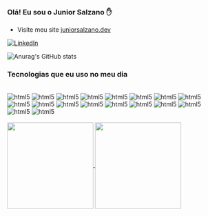 ### Olá! Eu sou o Junior Salzano ✋

- Visite meu site [juniorsalzano.dev](https://juniorsalzano.dev)

[![LinkedIn](https://img.shields.io/badge/LinkedIn-0077B5?style=for-the-badge&logo=linkedin&logoColor=white)](https://www.linkedin.com/in/edson-salzano-a68bb51a9/)

![Anurag's GitHub stats](https://github-readme-stats.vercel.app/api?username=juniorsalzano&show_icons=true&theme=radical)

### Tecnologias que eu uso no meu dia

<div style="display: inline_block"><br/>
  <img aling="center" alt="html5" src="https://img.shields.io/badge/JavaScript-F7DF1E?style=for-the-badge&logo=javascript&logoColor=black"/>
  <img aling="center" alt="html5" src="https://img.shields.io/badge/Node.js-43853D?style=for-the-badge&logo=node.js&logoColor=white"/>
  <img aling="center" alt="html5" src="https://img.shields.io/badge/TypeScript-007ACC?style=for-the-badge&logo=typescript&logoColor=white"/>
  <img aling="center" alt="html5" src="https://img.shields.io/badge/HTML5-E34F26?style=for-the-badge&logo=html5&logoColor=white"/>
  <img aling="center" alt="html5" src="https://img.shields.io/badge/CSS3-1572B6?style=for-the-badge&logo=css3&logoColor=white"/>
  <img aling="center" alt="html5" src="https://img.shields.io/badge/PHP-777BB4?style=for-the-badge&logo=php&logoColor=white"/>
  <img aling="center" alt="html5" src="https://img.shields.io/badge/Java-ED8B00?style=for-the-badge&logo=openjdk&logoColor=white"/>
  <img aling="center" alt="html5" src="https://img.shields.io/badge/React-20232A?style=for-the-badge&logo=react&logoColor=61DAFB"/>
  <img aling="center" alt="html5" src="https://img.shields.io/badge/Tailwind_CSS-38B2AC?style=for-the-badge&logo=tailwind-css&logoColor=white"/>
  <img aling="center" alt="html5" src="https://img.shields.io/badge/MySQL-00000F?style=for-the-badge&logo=mysql&logoColor=white"/>
  <img aling="center" alt="html5" src="https://img.shields.io/badge/PostgreSQL-316192?style=for-the-badge&logo=postgresql&logoColor=white"/>
  <img aling="center" alt="html5" src="https://img.shields.io/badge/MongoDB-4EA94B?style=for-the-badge&logo=mongodb&logoColor=white"/>
  <img aling="center" alt="html5" src="https://img.shields.io/badge/C%23-239120?style=for-the-badge&logo=c-sharp&logoColor=white"/>
  <img aling="center" alt="html5" src="https://img.shields.io/badge/Markdown-000000?style=for-the-badge&logo=markdown&logoColor=white"/>
  <img aling="center" alt="html5" src="https://img.shields.io/badge/React_Router-CA4245?style=for-the-badge&logo=react-router&logoColor=white"/>
  <img aling="center" alt="html5" src="https://img.shields.io/badge/jQuery-0769AD?style=for-the-badge&logo=jquery&logoColor=white"/>
  <img aling="center" alt="html5" src="https://img.shields.io/badge/Microsoft_Azure-0089D6?style=for-the-badge&logo=microsoft-azure&logoColor=white"/>
  <img aling="center" alt="html5" src="https://img.shields.io/badge/Jest-323330?style=for-the-badge&logo=Jest&logoColor=white"/>
</div><br/>

<div>
  <a href="https://github.com/juniorsalzano/github-readme-stats">
    <img height=200 align="center" src="https://github-readme-stats.vercel.app/api?username=juniorsalzano" />
  </a>
  <a href="https://github.com/juniorsalzano/convoychat">
    <img height=200 align="center" src="https://github-readme-stats.vercel.app/api/top-langs?username=juniorsalzano&layout=compact&langs_count=8&card_width=320" />
  </a>
</div>
